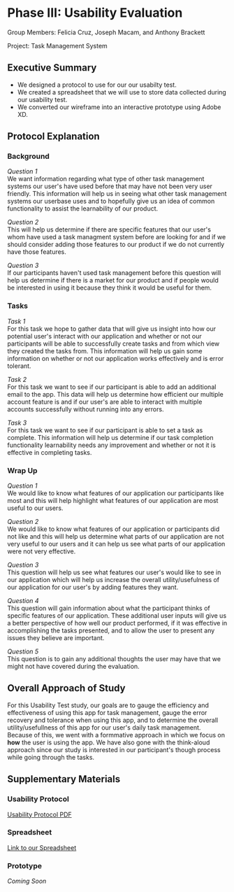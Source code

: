 # Phase III: Usability Evaluation

Group Members: Felicia Cruz, Joseph Macam, and Anthony Brackett

Project: Task Management System

## Executive Summary

* We designed a protocol to use for our our usabilty test.
* We created a spreadsheet that we will use to store data collected during our usability test.
* We converted our wireframe into an interactive prototype using Adobe XD.

## Protocol Explanation

### Background

*Question 1* <br/>
We want information regarding what type of other task management systems our user's have used before that may have not been very user friendly. This information will help us in seeing what other task management systems our userbase uses and to hopefully give us an idea of common functionality to assist the learnability of our product.

*Question 2* <br/>
This will help us determine if there are specific features that our user's whom have used a task managment system before are looking for and if we should consider adding those features to our product if we do not currently have those features.

*Question 3* <br/>
If our participants haven't used task management before this question will help us determine if there is a market for our product and if people would be interested in using it because they think it would be useful for them.


### Tasks

*Task 1* <br/>
For this task we hope to gather data that will give us insight into how our potential user's interact with our application and whether or not our participants will be able to successfully create tasks and from which view they created the tasks from. This information will help us gain some information on whether or not our application works effectively and is error tolerant.

*Task 2* <br/>
For this task we want to see if our participant is able to add an additional email to the app. This data will help us determine how efficient our multiple account feature is and if our user's are able to interact with multiple accounts successfully without running into any errors. 

*Task 3* <br/>
For this task we want to see if our participant is able to set a task as complete. This information will help us determine if our task completion functionality learnability needs any improvement and whether or not it is effective in completing tasks.

### Wrap Up

*Question 1* <br/>
We would like to know what features of our application our participants like most and this will help highlight what features of our application are most useful to our users. 

*Question 2* <br/>
We would like to know what features of our application or participants did not like and this will help us determine what parts of our application are not very useful to our users and it can help us see what parts of our application were not very effective.

*Question 3* <br/>
This question will help us see what features our user's would like to see in our application which will help us increase the overall utility/usefulness of our application for our user's by adding features they want.

*Question 4* <br/>
This question will gain information about what the participant thinks of specific features of our application. These additional user inputs will give us a better perspective of how well our product performed, if it was effective in accomplishing the tasks presented, and to allow the user to present any issues they believe are important.

*Question 5* <br/>
This question is to gain any additional thoughts the user may have that we might not have covered during the evaluation.

## Overall Approach of Study
For this Usability Test study, our goals are to gauge the efficiency and effectiveness of using this app for task management, gauge the error recovery and tolerance when using this app, and to determine the overall utility/usefullness of this app for our user's daily task management. Because of this, we went with a formmative approach in which we focus on **how** the user is using the app. We have also gone with the think-aloud approach since our study is interested in our participant's though process while going through the tasks.

## Supplementary Materials

### Usability Protocol
[Usability Protocol PDF](<./Usability Test Protocol_ Task Masters.pdf>)

### Spreadsheet
[Link to our Spreadsheet](https://docs.google.com/spreadsheets/d/1qmN8ZJPnkbqCGjyDKQCvIJ0V3jugID-rqRJrAHkMX2w/edit?usp=sharing)

### Prototype
*Coming Soon*



